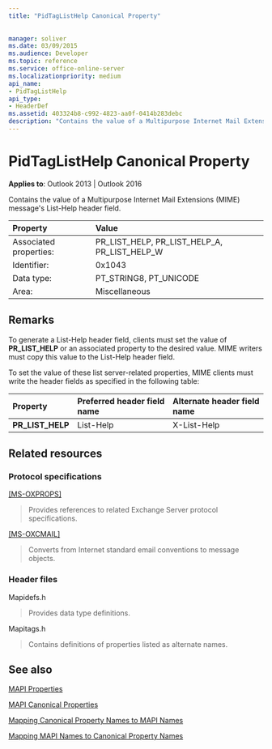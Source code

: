 ```yaml
---
title: "PidTagListHelp Canonical Property"
 
 
manager: soliver
ms.date: 03/09/2015
ms.audience: Developer
ms.topic: reference
ms.service: office-online-server
ms.localizationpriority: medium
api_name:
- PidTagListHelp
api_type:
- HeaderDef
ms.assetid: 403324b8-c992-4823-aa0f-0414b283debc
description: "Contains the value of a Multipurpose Internet Mail Extensions (MIME) message's List-Help header field."
---
```


# PidTagListHelp Canonical Property

  
  
**Applies to**: Outlook 2013 | Outlook 2016 
  
Contains the value of a Multipurpose Internet Mail Extensions (MIME) message's List-Help header field.
  
|Property |Value |
|:-----|:-----|
|Associated properties:  <br/> |PR_LIST_HELP, PR_LIST_HELP_A, PR_LIST_HELP_W  <br/> |
|Identifier:  <br/> |0x1043  <br/> |
|Data type:  <br/> |PT_STRING8, PT_UNICODE  <br/> |
|Area:  <br/> |Miscellaneous  <br/> |
   
## Remarks

To generate a List-Help header field, clients must set the value of **PR_LIST_HELP** or an associated property to the desired value. MIME writers must copy this value to the List-Help header field. 
  
To set the value of these list server-related properties, MIME clients must write the header fields as specified in the following table:
  
|**Property**|**Preferred header field name**|**Alternate header field name**|
|:-----|:-----|:-----|
|**PR_LIST_HELP** <br/> |List-Help  <br/> |X-List-Help  <br/> |
   
## Related resources

### Protocol specifications

[[MS-OXPROPS]](https://msdn.microsoft.com/library/f6ab1613-aefe-447d-a49c-18217230b148%28Office.15%29.aspx)
  
> Provides references to related Exchange Server protocol specifications.
    
[[MS-OXCMAIL]](https://msdn.microsoft.com/library/b60d48db-183f-4bf5-a908-f584e62cb2d4%28Office.15%29.aspx)
  
> Converts from Internet standard email conventions to message objects.
    
### Header files

Mapidefs.h
  
> Provides data type definitions.
    
Mapitags.h
  
> Contains definitions of properties listed as alternate names.
    
## See also



[MAPI Properties](mapi-properties.md)
  
[MAPI Canonical Properties](mapi-canonical-properties.md)
  
[Mapping Canonical Property Names to MAPI Names](mapping-canonical-property-names-to-mapi-names.md)
  
[Mapping MAPI Names to Canonical Property Names](mapping-mapi-names-to-canonical-property-names.md)

